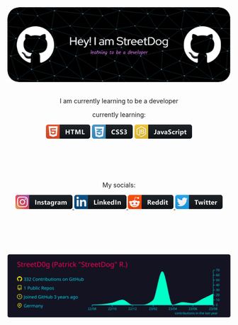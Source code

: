 <div align="center">
<!--https://github.com/leviarista/github-profile-header-generator-->
<a href="#">
    <img alt="" src="github-header-image.png">
</a>
<br>
<br>
<p>I am currently learning to be a developer</p>
<p>currently learning:</p>
<!--https://github.com/MikeCodesDotNET/ColoredBadges-->
<p align="center">
   <img src="png/dev/languages/html.png" alt="HTML5" style="vertical-align:top margin:6px 4px">
   <img src="png/dev/languages/css3.png" alt="CSS" style="vertical-align:top margin:6px 4px">
   <img src="png/dev/languages/js.png" alt="JavaScript" style="vertical-align:top margin:6px 4px">
</p>
<br>
<a href="#">
    <img alt="" src="https://user-images.githubusercontent.com/74038190/229223156-0cbdaba9-3128-4d8e-8719-b6b4cf741b67.gif">
</a>
</p>
<br>
<p>My socials:</p>
<p align="center">
    <a href="https://www.instagram.com/streetdog.media/">
        <img src="png/social/instagram.png" alt="Instagram" style="vertical-align:top margin:6px 4px">
    </a>
    <a href="https://www.linkedin.com/in/patrick-rosenhagen/">
        <img src="png/social/linkedin.png" alt="LinkedIn" style="vertical-align:top margin:6px 4px">
    </a>
    <a href="https://www.reddit.com/user/Str33tD0g">
        <img src="png/social/reddit.png" alt="Reddit" style="vertical-align:top margin:6px 4px">
    </a>
    <a href="https://twitter.com/str33tdog">
        <img src="png/social/twitter.png" alt="Twitter" style="vertical-align:top margin:6px 4px">
    </a>
</p>
<br>
<br>
<br>
<!--https://github.com/ryo-ma/github-profile-trophy-->
<a href="#">
    <img alt="" src="https://github-profile-trophy.vercel.app/?username=StreetD0g&theme=onedark&rank=SECRET,SSS,SS,S,AAA,AA,A,B,C&column=3&margin-w=15&no-bg=true&no-frame=true">
</a>
<br>

<br>
<!--https://github.com/vn7n24fzkq/github-profile-summary-cards-->
<a href="#">
    <img alt="" src="https://raw.githubusercontent.com/StreetD0g/StreetD0g/master/profile-summary-card-output/2077/0-profile-details.svg">
</a>

</div>